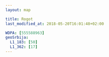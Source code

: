 ```yaml
---
layout: map

title: Rogot
last_modified_at: 2018-05-20T16:01:48+02:00

WDPA: [555588963]
geoSrbija:
  L1_183: [50]
  L1_362: [17]
---
```

